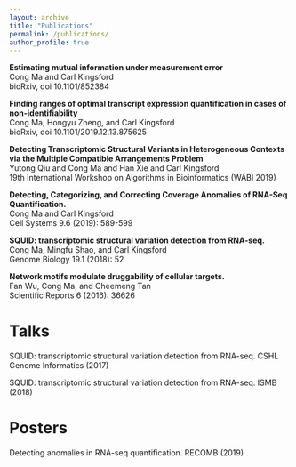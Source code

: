 ```yaml
---
layout: archive
title: "Publications"
permalink: /publications/
author_profile: true
---
```

**Estimating mutual information under measurement error**  
Cong Ma and Carl Kingsford  
bioRxiv, doi 10.1101/852384

**Finding ranges of optimal transcript expression quantification in cases of non-identifiability**  
Cong Ma, Hongyu Zheng, and Carl Kingsford  
bioRxiv, doi 10.1101/2019.12.13.875625

**Detecting Transcriptomic Structural Variants in Heterogeneous Contexts via the Multiple Compatible Arrangements Problem**  
Yutong Qiu and Cong Ma and Han Xie and Carl Kingsford  
19th International Workshop on Algorithms in Bioinformatics (WABI 2019)

**Detecting, Categorizing, and Correcting Coverage Anomalies of RNA-Seq Quantification.**  
Cong Ma and Carl Kingsford  
Cell Systems 9.6 (2019): 589-599

**SQUID: transcriptomic structural variation detection from RNA-seq.**  
Cong Ma, Mingfu Shao, and Carl Kingsford  
Genome Biology 19.1 (2018): 52

**Network motifs modulate druggability of cellular targets.**  
Fan Wu, Cong Ma, and Cheemeng Tan  
Scientific Reports 6 (2016): 36626


Talks
======
SQUID: transcriptomic structural variation detection from RNA-seq. CSHL Genome Informatics (2017)

SQUID: transcriptomic structural variation detection from RNA-seq. ISMB (2018)


Posters
======
Detecting anomalies in RNA-seq quantification. RECOMB (2019)
